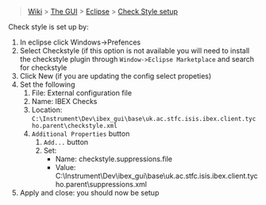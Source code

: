 > [Wiki](Home) > [The GUI](The-GUI) > [Eclipse](GUI-Eclipse) > [Check Style setup](Checkstyle-setup)

Check style is set up by:

1. In eclipse click Windows->Prefences
1. Select Checkstyle (if this option is not available you will need to install the checkstyle plugin through `Window->Eclipse Marketplace` and search for checkstyle
1. Click New (if you are updating the config select propeties)
1. Set the following
    1. File: External configuration file
    1. Name: IBEX Checks
    1. Location: `C:\Instrument\Dev\ibex_gui\base\uk.ac.stfc.isis.ibex.client.tycho.parent\checkstyle.xml`
    1. `Additional Properties` button
        1. `Add...` button
        1. Set:
            - Name: checkstyle.suppressions.file
            - Value: C:\Instrument\Dev\ibex_gui\base\uk.ac.stfc.isis.ibex.client.tycho.parent\suppressions.xml
1. Apply and close: you should now be setup
